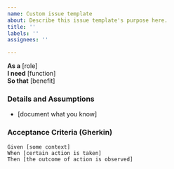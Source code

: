 ```yaml
---
name: Custom issue template
about: Describe this issue template's purpose here.
title: ''
labels: ''
assignees: ''

---
```


**As a** [role]  
**I need** [function]  
**So that** [benefit]  
      
### Details and Assumptions
* [document what you know]

### Acceptance Criteria (Gherkin)
    Given [some context]
    When [certain action is taken]
    Then [the outcome of action is observed]
